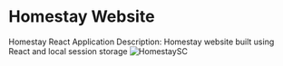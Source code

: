 # Homestay Website
Homestay React Application
Description: Homestay website built using React and local session storage
![HomestaySC](https://user-images.githubusercontent.com/79795938/181583389-a3df3960-c9f7-4177-a93d-b0497ed416b1.png)
